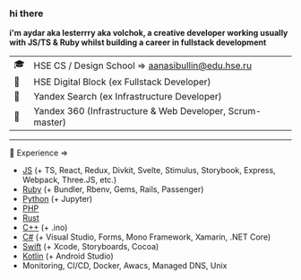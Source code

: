 ### hi there
**i'm aydar aka lesterrry aka volchok, a creative developer working usually with JS/TS & Ruby whilst building a career in fullstack development**

|    |    |
| -- | -- |
| 🎓 | HSE CS / Design School => [aanasibullin@edu.hse.ru](mailto:aanasibullin@edu.hse.ru) |
| 💼 | HSE Digital Block (ex Fullstack Developer) |
| 💼 | Yandex Search (ex Infrastructure Developer) |
| 💼 | Yandex 360 (Infrastructure & Web Developer, Scrum-master) |

------

🔭 Experience =>
  * [JS](https://github.com/Lesterrry?tab=repositories&q=&type=&language=javascript) (+ TS, React, Redux, Divkit, Svelte, Stimulus, Storybook, Express, Webpack, Three.JS, etc.)
  * [Ruby](https://github.com/Lesterrry?tab=repositories&q=&type=&language=ruby) (+ Bundler, Rbenv, Gems, Rails, Passenger)
  * [Python](https://github.com/Lesterrry?tab=repositories&q=&type=&language=python) (+ Jupyter)
  * [PHP](https://github.com/Lesterrry?tab=repositories&q=&type=&language=php)
  * [Rust](https://github.com/Lesterrry?tab=repositories&q=&type=&language=rust)
  * [C++](https://github.com/Lesterrry?tab=repositories&q=&type=&language=c%2B%2B) (+ .ino)
  * [C#](https://github.com/Lesterrry?tab=repositories&q=&type=&language=c%23) (+ Visual Studio, Forms, Mono Framework, Xamarin, .NET Core)
  * [Swift](https://github.com/Lesterrry?tab=repositories&q=&type=&language=swift) (+ Xcode, Storyboards, Cocoa)
  * [Kotlin](https://github.com/Lesterrry?tab=repositories&q=&type=&language=kotlin) (+ Android Studio)
  * Monitoring, CI/CD, Docker, Awacs, Managed DNS, Unix
